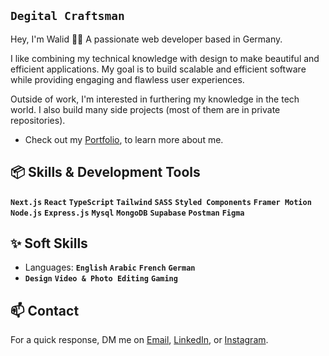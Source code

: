 ## **`Degital Craftsman`**

Hey, I'm Walid 👋🏼 A passionate web developer based in Germany.

I like combining my technical knowledge with design to make beautiful and efficient applications. My goal is to build scalable and efficient software while providing engaging and flawless user experiences.

Outside of work, I'm interested in furthering my knowledge in the tech world. I also build many side projects (most of them are in private repositories).

- Check out my [Portfolio](https://www.walidka-portfolio.com/), to learn more about me.

## 📦 Skills & Development Tools 

**`Next.js`** **`React`** **`TypeScript`** **`Tailwind`** **`SASS`** **`Styled Components`** **`Framer Motion`**  **`Node.js`** **`Express.js`** **`Mysql`** **`MongoDB`** **`Supabase`** **`Postman`** 
**`Figma`**

## ✨ Soft Skills
- Languages: **`English`** **`Arabic`** **`French`** **`German`**
- **`Design`** **`Video & Photo Editing`** **`Gaming`**

## 📫 Contact

For a quick response, DM me on [Email](mailto:kouiderayadwalid@gmail.com), [LinkedIn](https://www.linkedin.com/in/walid-kouider-ayad), or [Instagram](https://www.instagram.com/dev.n.des/).
